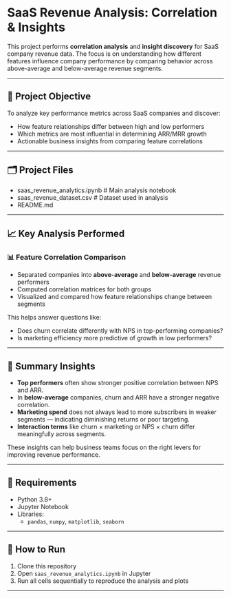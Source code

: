 # SaaS Revenue Analysis: Correlation & Insights

This project performs **correlation analysis** and **insight discovery** for SaaS company revenue data. The focus is on understanding how different features influence company performance by comparing behavior across above-average and below-average revenue segments.

---

## 🎯 Project Objective

To analyze key performance metrics across SaaS companies and discover:

- How feature relationships differ between high and low performers
- Which metrics are most influential in determining ARR/MRR growth
- Actionable business insights from comparing feature correlations

---

## 🗂️ Project Files
- saas_revenue_analytics.ipynb # Main analysis notebook
- saas_revenue_dataset.csv # Dataset used in analysis
- README.md

---

## 📈 Key Analysis Performed

### 📊 Feature Correlation Comparison

- Separated companies into **above-average** and **below-average** revenue performers
- Computed correlation matrices for both groups
- Visualized and compared how feature relationships change between segments

This helps answer questions like:
- Does churn correlate differently with NPS in top-performing companies?
- Is marketing efficiency more predictive of growth in low performers?

---

## 🧠 Summary Insights

- **Top performers** often show stronger positive correlation between NPS and ARR.
- In **below-average** companies, churn and ARR have a stronger negative correlation.
- **Marketing spend** does not always lead to more subscribers in weaker segments — indicating diminishing returns or poor targeting.
- **Interaction terms** like churn × marketing or NPS × churn differ meaningfully across segments.

These insights can help business teams focus on the right levers for improving revenue performance.

---

## 📎 Requirements

- Python 3.8+
- Jupyter Notebook
- Libraries:
  - `pandas`, `numpy`, `matplotlib`, `seaborn`

---

## 🚀 How to Run

1. Clone this repository  
2. Open `saas_revenue_analytics.ipynb` in Jupyter  
3. Run all cells sequentially to reproduce the analysis and plots

---

